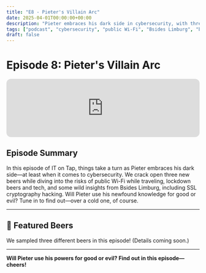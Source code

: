 ```yaml
---
title: "E8 - Pieter's Villain Arc"
date: 2025-04-01T00:00:00+00:00
description: "Pieter embraces his dark side in cybersecurity, with three new beers, public Wi-Fi risks, lockdown tech, and wild Bsides Limburg stories."
tags: ["podcast", "cybersecurity", "public Wi-Fi", "Bsides Limburg", "beer", "travel"]
draft: false
---
```


# Episode 8: Pieter's Villain Arc

<iframe style="border-radius:12px" src="https://open.spotify.com/embed/episode/5hOUMNbQmWoc0CDwbF8RxD?utm_source=generator&theme=0" width="100%" height="152" frameBorder="0" allowfullscreen="" allow="autoplay; clipboard-write; encrypted-media; fullscreen; picture-in-picture" loading="lazy"></iframe>

## Episode Summary

In this episode of IT on Tap, things take a turn as Pieter embraces his dark side—at least when it comes to cybersecurity. We crack open three new beers while diving into the risks of public Wi-Fi while traveling, lockdown beers and tech, and some wild insights from Bsides Limburg, including SSL cryptography hacking. Will Pieter use his newfound knowledge for good or evil? Tune in to find out—over a cold one, of course.

---

## 🍺 Featured Beers

We sampled three different beers in this episode! (Details coming soon.)

---

**Will Pieter use his powers for good or evil? Find out in this episode—cheers!** 